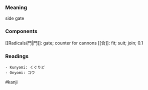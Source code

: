### Meaning

side gate

### Components

[[Radicals/門|門]]: gate; counter for cannons [[合]]: fit; suit; join; 0.1

### Readings

```
- Kunyomi: くぐりど
- Onyomi: コウ
```

#kanji